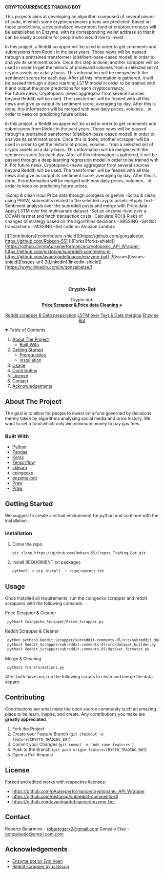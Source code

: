 **CRYPTOCURRENCIES TRADING BOT**

This projects aims at developing an algorithm composed of several pieces of code, in which some cryptocurrencies prices are predicted. Based on these predictions, a decentralized investment fund of cryptocurrencies will be established on Enzyme, with its corresponding wallet address so that it can be easily accesible for people who would like to invest.  

In this project, a Reddit scrapper will be used in order to get comments and submissions from Reddit in the past years. Those news will be passed through a pretrained transformer (distilbert-base-cased model) in order to analyze its sentiment score. Once this step is done, another scrapper will be used in order to get the historic of pricesand volumes from a selected set of crypto assets on a daily basis. This information will be merged with the sentiment scores for each day. After all this information is gathered, it will be passed through a deep learning LSTM model in order to be trained with it and output the price predictions for each cryptocurrency.  
For future news, Cryptopanic (news aggregator from several sources beyond Reddit) will be used. The transformer will be feeded with all this news and give as output its sentiment score, averaging by day. After this is done, this information will be merged with new daily prices, volumes... in order to keep on predicting future prices.

In this project, a Reddit scrapper will be used in order to get comments and submissions from Reddit in the past years. Those news will be passed through a pretrained transformer (distilbert-base-cased model) in order to analyze its sentiment score. Once this id done, another scrapper will be used in order to get the historic of prices, volume... from a selected set of crypto assets on a daily basis. This information will be merged with the sentiment score for each day. After all this information is gathered, it will be passed through a deep learning regression model in order to be trained with it. For future news, Cryptopanic (news aggregator from several sources beyond Reddit) will be used. The transformer will be feeded with all this news and give as output its sentiment score, averaging by day. After this is done, this information will be merged with new daily prices, volumes... in order to keep on predicting future prices.   

-Scrap & clean Hour Price data through coingeko or gemini
-Scrap & clean, using PRAW, subreddits related to the selected crypto assets
-Apply Text-Sentiment analysis over the subreddit posts and merge with Price data
-Apply LSTM over the multivariate dataset
-Set an enzyme-fund over a COVAN testnet and fetch transaction costs
-Calculate ROI & Risks of changes of strategy based on the algorithms decisions - MISSING
-Set Bot transactions - MISSING
-Set code on Amazon Lambda





[![Contributors][contributors-shield]][https://github.com/gonzaloetjo, https://github.com/Robson-55]
[![Forks][forks-shield]][https://github.com/pAulseperformance/cryptopanic_API_Wrapper, https://github.com/pistocop/subreddit-comments-dl , https://github.com/avantgardefinance/enzyme-bot]
[![Issues][issues-shield]][issues-url]
[![LinkedIn][linkedin-shield]][https://www.linkedin.com/in/gonzaloetse/]



<!-- PROJECT LOGO -->
<br />
<p align="center">

  <h3 align="center">Crypto-Bot</h3>

  <p align="center">
    Crypto bot:
    <br />
    <a href="https://github.com/Robson-55/Crypto_Trading_Bot/tree/main/Coingecko_Scrapper"><strong>Price Scrapper & Price data Cleaning »</strong></a>
    <br />
    <br />
    <a href="https://github.com/Robson-55/Crypto_Trading_Bot/tree/main/Reddit_Scrapper/subreddit-comments-dl">Reddit scrapper & Data preparation</a>
    <a href="https://github.com/Robson-55/Crypto_Trading_Bot/tree/main/Reddit_Scrapper/transformers.py">LSTM over Text & Data merging</a>
    <a href="https://github.com/Robson-55/Crypto_Trading_Bot/tree/main/Reddit_Scrapper/Enzyme-bot">Enzyme Bot</a>
  </p>
</p>



<!-- TABLE OF CONTENTS -->
<details open="open">
  <summary>Table of Contents</summary>
  <ol>
    <li>
      <a href="#about-the-project">About The Project</a>
      <ul>
        <li><a href="#built-with">Built With</a></li>
      </ul>
    </li>
    <li>
      <a href="#getting-started">Getting Started</a>
      <ul>
        <li><a href="#prerequisites">Prerequisites</a></li>
        <li><a href="#installation">Installation</a></li>
      </ul>
    </li>
    <li><a href="#usage">Usage</a></li>
    <li><a href="#contributing">Contributing</a></li>
    <li><a href="#license">License</a></li>
    <li><a href="#contact">Contact</a></li>
    <li><a href="#acknowledgements">Acknowledgements</a></li>
  </ol>
</details>



<!-- ABOUT THE PROJECT -->
## About The Project


The goal is to allow for people to invest on a fund governed by decisions merely taken by algorithms analysing social media and price history. 
We want to set a fund which only win minimum money to pay gas fees.  



### Built With

* [Python](https://www.python.org/)
* [Pandas](https://pandas.pydata.org/)
* [Keras](https://keras.io/)
* [Tensorflow](https://www.tensorflow.org/)
* [sklearn](https://scikit-learn.org/)
* [coingecko](https://www.coingecko.com/api/documentations/v3)
* [enzyme-bot](https://medium.com/enzymefinance/building-a-trading-bot-on-enzyme-e002b6419b23/)
* [Praw](https://praw.readthedocs.io/en/stable/)
* [Praw](https://github.com/pushshift/api)






<!-- GETTING STARTED -->
## Getting Started

We suggest to create a virtual environment for python and continue with the installation.


### Installation

1. Clone the repo
   ```sh
   git clone https://github.com/Robson-55/Crypto_Trading_Bot.git
   ```

2. Install REQUIRMENT.txt packages
   ```sh
   python3 -m pip install -r requirements.txt
   ```




<!-- USAGE EXAMPLES -->
## Usage

Once Installed all requirements, run the coingecko scrapper and reddit scrappers with the following comands.

  Price Scrapper & Cleaner
  ```sh
   python3 Coingecko_Scrapper/Price_Scrapper.py
   ```
  Reddit Scrapper & Cleaner
  ```sh
   python python3 Reddit_Scrapper/subreddit-comments-dl/src/subreddit_downloader.py Ethereum --batch-size 50 --laps 800 --reddit-id <reddit_id> --reddit-secret <reddit_secret> --reddit-username <reddit_username> --utc-after 1589459201
   python3 Reddit_Scrapper/subreddit-comments-dl/src/dataset_builder.py 
   python3 Reddit_Scrapper/subreddit-comments-dl/dataset_formater.py
   ```
  Merge & Cleaning
  
  ```sh
   python3 Transformations.py 
   ```
  

After both have run, run the following scripts to clean and merge the data separe:




<!-- CONTRIBUTING -->
## Contributing

Contributions are what make the open source community such an amazing place to be learn, inspire, and create. Any contributions you make are **greatly appreciated**.

1. Fork the Project
2. Create your Feature Branch (`git checkout -b feature/CRYPTO_TRADING_BOT`)
3. Commit your Changes (`git commit -m 'Add some features'`)
4. Push to the Branch (`git push origin feature/CRYPTO_TRADING_BOT`)
5. Open a Pull Request


<!-- LICENSE -->
## License

Forked and edited works with respective licenses:
* https://github.com/pAulseperformance/cryptopanic_API_Wrapper
* https://github.com/pistocop/subreddit-comments-dl
* https://github.com/avantgardefinance/enzyme-bot


<!-- CONTACT -->
## Contact

Roberto Belarmino - robertogarx2@gmail.com
Gonzalo Etse - gonzaloetjo@gmail.com.com




<!-- ACKNOWLEDGEMENTS -->
## Acknowledgements
* [Enzyme bot by Erin Koen](https://medium.com/enzymefinance/building-a-trading-bot-on-enzyme-e002b6419b23)
* [Reddit scrapper by pistocop](https://github.com/pistocop/subreddit-comments-dl)
